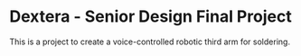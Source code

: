 # Dextera - Senior Design Final Project
This is a project to create a voice-controlled robotic third arm for soldering.
